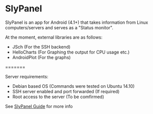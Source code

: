 SlyPanel
========

SlyPanel is an app for Android (4.1+) that takes information from Linux computers/servers and serves as a "Status monitor".

At the moment, external libraries are as follows:

 - JSch (For the SSH backend)
 - HelloCharts (For Graphing the output for CPU usage etc.)
 - AndroidPlot (For the graphs)
 
=======
 
 
Server requirements:

 - Debian based OS (Commands were tested on Ubuntu 14.10)
 - SSH server enabled and port forwarded (If required)
 - Root access to the server (To be comfirmed)
 
See [SlyPanel Guide](https://docs.google.com/document/d/14NYQgieyGcT40tpe3B3E8gEQK6uLgstvMrchs3cJhaI/edit?usp=sharing) for more info
